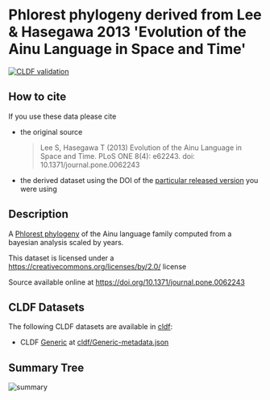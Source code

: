 # Phlorest phylogeny derived from Lee & Hasegawa 2013 'Evolution of the Ainu Language in Space and Time'

[![CLDF validation](https://github.com/phlorest/lee_and_hasegawa2013/workflows/CLDF-validation/badge.svg)](https://github.com/phlorest/lee_and_hasegawa2013/actions?query=workflow%3ACLDF-validation)

## How to cite

If you use these data please cite
- the original source
  > Lee S, Hasegawa T (2013) Evolution of the Ainu Language in Space and Time. PLoS ONE 8(4): e62243. doi: 10.1371/journal.pone.0062243
- the derived dataset using the DOI of the [particular released version](../../releases/) you were using

## Description

A [Phlorest phylogeny](https://github.com/phlorest) of the Ainu language family computed from a bayesian analysis scaled by years.


This dataset is licensed under a https://creativecommons.org/licenses/by/2.0/ license

Source available online at https://doi.org/10.1371/journal.pone.0062243


## CLDF Datasets

The following CLDF datasets are available in [cldf](cldf):

- CLDF [Generic](https://github.com/cldf/cldf/tree/master/modules/Generic) at [cldf/Generic-metadata.json](cldf/Generic-metadata.json)

## Summary Tree

![summary](https://raw.githubusercontent.com/phlorest/lee_and_hasegawa2013/main/summary_tree.svg)